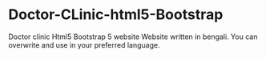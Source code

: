 # Doctor-CLinic-html5-Bootstrap
Doctor clinic Html5 Bootstrap 5 website 
Website written in bengali.
You can overwrite and use in your preferred language.
